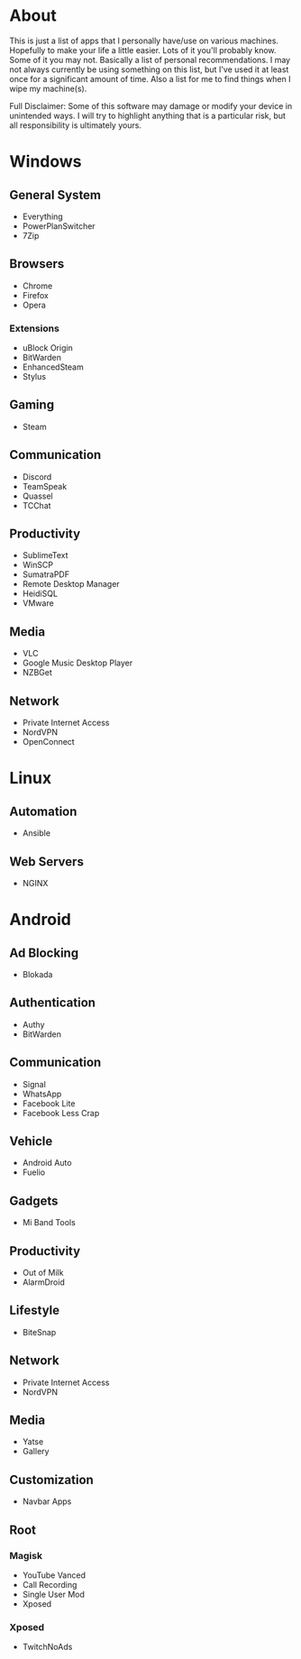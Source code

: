 # About
This is just a list of apps that I personally have/use on various machines. Hopefully to make your life a little easier. Lots of it you'll probably know. Some of it you may not. Basically a list of personal recommendations. I may not always currently be using something on this list, but I've used it at least once for a significant amount of time. Also a list for me to find things when I wipe my machine(s).

Full Disclaimer: Some of this software may damage or modify your device in unintended ways. I will try to highlight anything that is a particular risk, but all responsibility is ultimately yours.


# Windows
## General System
* Everything
* PowerPlanSwitcher
* 7Zip

## Browsers
* Chrome
* Firefox
* Opera

### Extensions
* uBlock Origin
* BitWarden
* EnhancedSteam
* Stylus

## Gaming
* Steam


## Communication
* Discord
* TeamSpeak
* Quassel
* TCChat

## Productivity
* SublimeText
* WinSCP
* SumatraPDF
* Remote Desktop Manager
* HeidiSQL
* VMware

## Media
* VLC
* Google Music Desktop Player
* NZBGet

## Network
* Private Internet Access
* NordVPN
* OpenConnect

# Linux
## Automation
* Ansible

## Web Servers
* NGINX

# Android
## Ad Blocking
* Blokada

## Authentication
* Authy
* BitWarden

## Communication
* Signal
* WhatsApp
* Facebook Lite
* Facebook Less Crap

## Vehicle
* Android Auto
* Fuelio

## Gadgets
* Mi Band Tools

## Productivity
* Out of Milk
* AlarmDroid

## Lifestyle
* BiteSnap

## Network
* Private Internet Access
* NordVPN

## Media
* Yatse
* Gallery

## Customization
* Navbar Apps

## Root
### Magisk
* YouTube Vanced
* Call Recording
* Single User Mod
* Xposed

### Xposed
* TwitchNoAds

